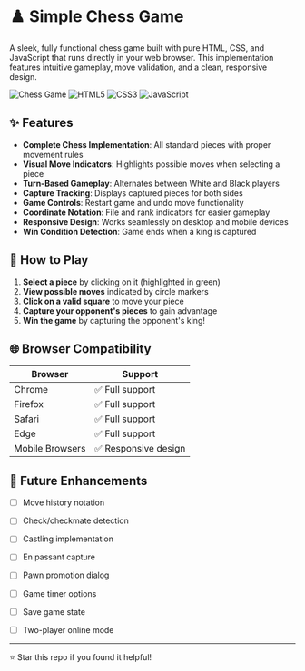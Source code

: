 # ♟️ Simple Chess Game

A sleek, fully functional chess game built with pure HTML, CSS, and JavaScript that runs directly in your web browser. This implementation features intuitive gameplay, move validation, and a clean, responsive design.

![Chess Game](https://img.shields.io/badge/Status-Live-brightgreen) 
![HTML5](https://img.shields.io/badge/HTML5-E34F26?logo=html5&logoColor=white)
![CSS3](https://img.shields.io/badge/CSS3-1572B6?logo=css3&logoColor=white)
![JavaScript](https://img.shields.io/badge/JavaScript-F7DF1E?logo=javascript&logoColor=black)

## ✨ Features

- **Complete Chess Implementation**: All standard pieces with proper movement rules
- **Visual Move Indicators**: Highlights possible moves when selecting a piece
- **Turn-Based Gameplay**: Alternates between White and Black players
- **Capture Tracking**: Displays captured pieces for both sides
- **Game Controls**: Restart game and undo move functionality
- **Coordinate Notation**: File and rank indicators for easier gameplay
- **Responsive Design**: Works seamlessly on desktop and mobile devices
- **Win Condition Detection**: Game ends when a king is captured

## 🚀 How to Play

1. **Select a piece** by clicking on it (highlighted in green)
2. **View possible moves** indicated by circle markers
3. **Click on a valid square** to move your piece
4. **Capture your opponent's pieces** to gain advantage
5. **Win the game** by capturing the opponent's king!


## 🌐 Browser Compatibility

| Browser | Support |
|---------|---------|
| Chrome | ✅ Full support |
| Firefox | ✅ Full support |
| Safari | ✅ Full support |
| Edge | ✅ Full support |
| Mobile Browsers | ✅ Responsive design |

## 🎯 Future Enhancements

- [ ] Move history notation
- [ ] Check/checkmate detection
- [ ] Castling implementation
- [ ] En passant capture
- [ ] Pawn promotion dialog
- [ ] Game timer options
- [ ] Save game state
- [ ] Two-player online mode



---

⭐ Star this repo if you found it helpful!
